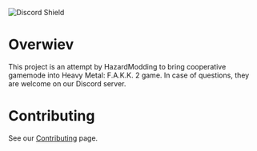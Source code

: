 ![Discord Shield](https://discordapp.com/api/guilds/802973499722825809/widget.png?style=shield)

# Overwiev
This project is an attempt by HazardModding to bring cooperative gamemode into Heavy Metal: F.A.K.K. 2 game. In case of questions, they are welcome on our Discord server. 

# Contributing
See our [Contributing](Contribution.md) page.
